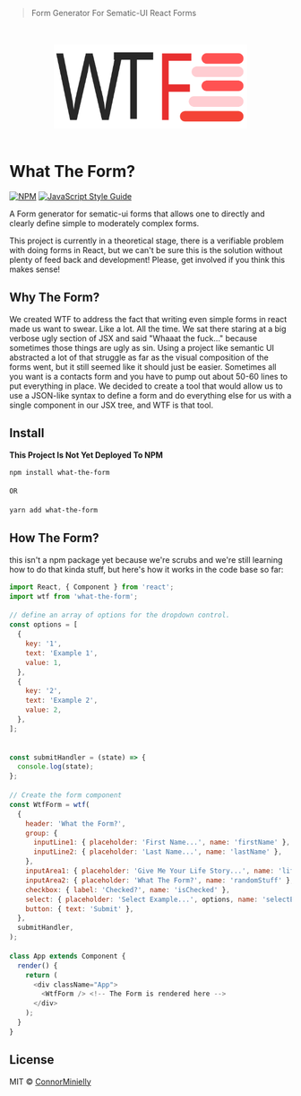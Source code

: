> Form Generator For Sematic-UI React Forms

<p align="center">
  <br /><br />
  <img src="./src/resources/logo.svg" alt="WTF" height="150" />
  <br /><br />
</p>

# What The Form?

[![NPM](https://img.shields.io/npm/v/what-the-form.svg)](https://www.npmjs.com/package/what-the-form) [![JavaScript Style Guide](https://img.shields.io/badge/code_style-standard-brightgreen.svg)](https://standardjs.com)

A Form generator for sematic-ui forms that allows one to directly and clearly define simple to moderately complex forms.

This project is currently in a theoretical stage, there is a verifiable problem with doing forms in React, but we can't be sure this is the solution without plenty of feed back and development! Please, get involved if you think this makes sense!

## Why The Form?

We created WTF to address the fact that writing even simple forms in react made us want to swear. Like a lot. All the time. We sat there staring at a big verbose ugly section of JSX and said "Whaaat the fuck..." because sometimes those things are ugly as sin. Using a project like semantic UI abstracted a lot of that struggle as far as the visual composition of the forms went, but it still seemed like it should just be easier. Sometimes all you want is a contacts form and you have to pump out about 50-60 lines to put everything in place. We decided to create a tool that would allow us to use a JSON-like syntax to define a form and do everything else for us with a single component in our JSX tree, and WTF is that tool.

## Install

**This Project Is Not Yet Deployed To NPM**

```bash
npm install what-the-form

OR

yarn add what-the-form
```

## How The Form?

this isn't a npm package yet because we're scrubs and we're still learning how to do that kinda stuff, but here's how it works in the code base so far:

```javascript
import React, { Component } from 'react';
import wtf from 'what-the-form';

// define an array of options for the dropdown control.
const options = [
  {
    key: '1',
    text: 'Example 1',
    value: 1,
  },
  {
    key: '2',
    text: 'Example 2',
    value: 2,
  },
];


const submitHandler = (state) => {
  console.log(state);
};

// Create the form component
const WtfForm = wtf(
  {
    header: 'What the Form?',
    group: {
      inputLine1: { placeholder: 'First Name...', name: 'firstName' },
      inputLine2: { placeholder: 'Last Name...', name: 'lastName' },
    },
    inputArea1: { placeholder: 'Give Me Your Life Story...', name: 'lifeStory' },
    inputArea2: { placeholder: 'What The Form?', name: 'randomStuff' },
    checkbox: { label: 'Checked?', name: 'isChecked' },
    select: { placeholder: 'Select Example...', options, name: 'selectExample' },
    button: { text: 'Submit' },
  },
  submitHandler,
);

class App extends Component {
  render() {
    return (
      <div className="App">
        <WtfForm /> <!-- The Form is rendered here -->
      </div>
    );
  }
}
```

## License

MIT © [ConnorMinielly](https://github.com/ConnorMinielly)
